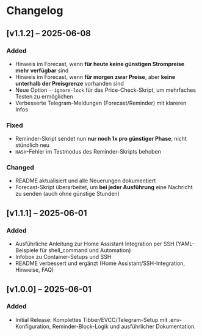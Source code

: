 # Changelog

## [v1.1.2] – 2025-06-08

### Added
- Hinweis im Forecast, wenn **für heute keine günstigen Strompreise mehr verfügbar** sind
- Hinweis im Forecast, wenn **für morgen zwar Preise**, aber **keine unterhalb der Preisgrenze** vorhanden sind
- Neue Option `--ignore-lock` für das Price-Check-Skript, um mehrfaches Testen zu ermöglichen
- Verbesserte Telegram-Meldungen (Forecast/Reminder) mit klareren Infos

### Fixed
- Reminder-Skript sendet nun **nur noch 1x pro günstiger Phase**, nicht stündlich neu
- `HASH`-Fehler im Testmodus des Reminder-Skripts behoben

### Changed
- README aktualisiert und alle Neuerungen dokumentiert
- Forecast-Skript überarbeitet, um **bei jeder Ausführung** eine Nachricht zu senden (auch ohne günstige Stunden)

## [v1.1.1] – 2025-06-01

### Added
- Ausführliche Anleitung zur Home Assistant Integration per SSH (YAML-Beispiele für shell_command und Automation)
- Infobox zu Container-Setups und SSH
- README verbessert und ergänzt (Home Assistant/SSH-Integration, Hinweise, FAQ)

## [v1.0.0] – 2025-06-01

### Added
- Initial Release: Komplettes Tibber/EVCC/Telegram-Setup mit .env-Konfiguration, Reminder-Block-Logik und ausführlicher Dokumentation.
